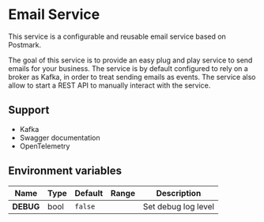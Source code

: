 # Email Service

This service is a configurable and reusable email service based on Postmark.

The goal of this service is to provide an easy plug and play service to send emails for your business. The service is by default configured to rely on a broker as Kafka, in order to treat sending emails as events. The service also allow to start a REST API to manually interact with the service.

## Support

- Kafka
- Swagger documentation
- OpenTelemetry

## Environment variables

| Name      | Type | Default | Range | Description         |
| --------- | ---- | ------- | ----- | ------------------- |
| **DEBUG** | bool | `false` |       | Set debug log level |
